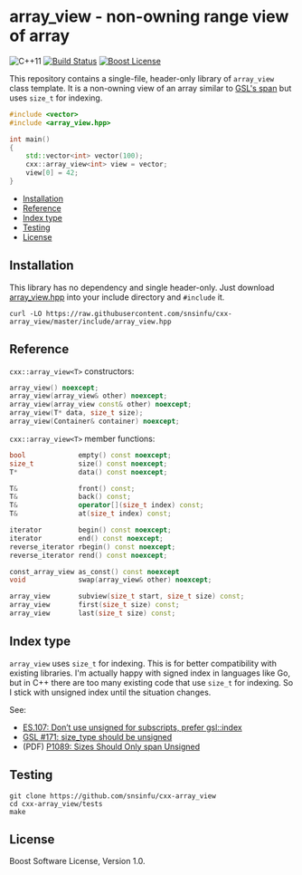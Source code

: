 array\_view - non-owning range view of array
============================================

![C++11][cxx-badge]
[![Build Status][travis-badge]][travis-url]
[![Boost License][license-badge]][license-url]

This repository contains a single-file, header-only library of `array_view` class template. It is
a non-owning view of an array similar to [GSL's span][gsl-span] but uses `size_t` for indexing.

```c++
#include <vector>
#include <array_view.hpp>

int main()
{
    std::vector<int> vector(100);
    cxx::array_view<int> view = vector;
    view[0] = 42;
}
```

[cxx-badge]: https://img.shields.io/badge/C%2B%2B-11-orange.svg
[license-badge]: https://img.shields.io/badge/license-Boost-blue.svg
[license-url]: https://raw.githubusercontent.com/snsinfu/cxx-array_view/master/LICENSE.txt
[travis-badge]: https://travis-ci.org/snsinfu/cxx-array_view.svg?branch=master
[travis-url]: https://travis-ci.org/snsinfu/cxx-array_view
[gsl-span]: https://isocpp.github.io/CppCoreGuidelines/CppCoreGuidelines#gslview-views

- [Installation](#installation)
- [Reference](#reference)
- [Index type](#index-type)
- [Testing](#testing)
- [License](#license)


## Installation

This library has no dependency and single header-only. Just download [array\_view.hpp][header] into
your include directory and `#include` it.

```console
curl -LO https://raw.githubusercontent.com/snsinfu/cxx-array_view/master/include/array_view.hpp
```

[header]: https://raw.githubusercontent.com/snsinfu/cxx-array_view/master/include/array_view.hpp

## Reference

`cxx::array_view<T>` constructors:

```c++
array_view() noexcept;
array_view(array_view& other) noexcept;
array_view(array_view const& other) noexcept;
array_view(T* data, size_t size);
array_view(Container& container) noexcept;
```

`cxx::array_view<T>` member functions:

```c++
bool             empty() const noexcept;
size_t           size() const noexcept;
T*               data() const noexcept;

T&               front() const;
T&               back() const;
T&               operator[](size_t index) const;
T&               at(size_t index) const;

iterator         begin() const noexcept;
iterator         end() const noexcept;
reverse_iterator rbegin() const noexcept;
reverse_iterator rend() const noexcept;

const_array_view as_const() const noexcept
void             swap(array_view& other) noexcept;

array_view       subview(size_t start, size_t size) const;
array_view       first(size_t size) const;
array_view       last(size_t size) const;
```

## Index type

`array_view` uses `size_t` for indexing. This is for better compatibility with existing libraries.
I'm actually happy with signed index in languages like Go, but in C++ there are too many existing
code that use `size_t` for indexing. So I stick with unsigned index until the situation changes.

See:

- [ES.107: Don’t use unsigned for subscripts, prefer gsl::index](https://isocpp.github.io/CppCoreGuidelines/CppCoreGuidelines#es107-dont-use-unsigned-for-subscripts-prefer-gslindex)
- [GSL #171: size\_type should be unsigned](https://github.com/Microsoft/GSL/issues/171)
- (PDF) [P1089: Sizes Should Only span Unsigned](https://wg21.link/P1089)


## Testing

```console
git clone https://github.com/snsinfu/cxx-array_view
cd cxx-array_view/tests
make
```

## License

Boost Software License, Version 1.0.
